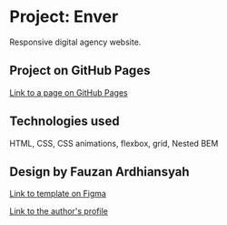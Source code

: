# Project: Enver

Responsive digital agency website.

## Project on GitHub Pages

[Link to a page on GitHub Pages](https://irina-tim.github.io/enver/index.html)

## Technologies used

HTML, CSS, СSS animations, flexbox, grid, Nested BEM

## Design by Fauzan Ardhiansyah

[Link to template on Figma](https://www.figma.com/community/file/1058842196634115002)

[Link to the author's profile](https://www.figma.com/@ozanardhi)
